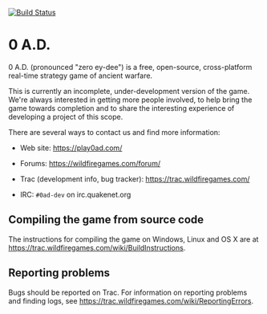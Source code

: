 [![Build Status](https://travis-ci.com/Krinkle/0ad.svg?branch=macos)](https://travis-ci.com/Krinkle/0ad)

# 0 A.D.

0 A.D. (pronounced "zero ey-dee") is a free, open-source, cross-platform
real-time strategy game of ancient warfare.

This is currently an incomplete, under-development version of the game.
We're always interested in getting more people involved, to help bring the game
towards completion and to share the interesting experience of developing a
project of this scope.

There are several ways to contact us and find more information:

* Web site: https://play0ad.com/

* Forums: https://wildfiregames.com/forum/

* Trac (development info, bug tracker): https://trac.wildfiregames.com/

* IRC: `#0ad-dev` on irc.quakenet.org


## Compiling the game from source code

The instructions for compiling the game on Windows, Linux and OS X are at
<https://trac.wildfiregames.com/wiki/BuildInstructions>.


## Reporting problems

Bugs should be reported on Trac. For information on reporting problems
and finding logs, see <https://trac.wildfiregames.com/wiki/ReportingErrors>.
